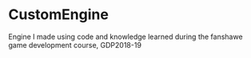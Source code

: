 # CustomEngine
Engine I made using code and knowledge learned during the fanshawe game development course, GDP2018-19
